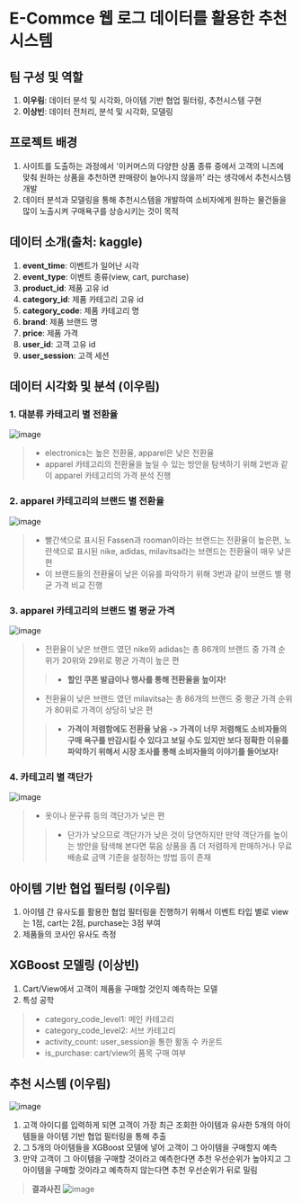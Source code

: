 # E-Commce 웹 로그 데이터를 활용한 추천 시스템

## 팀 구성 및 역할
1. **이우림**: 데이터 분석 및 시각화, 아이템 기반 협업 필터링, 추천시스템 구현
2. **이상빈**: 데이터 전처리, 분석 및 시각화, 모델링

## 프로젝트 배경
1. 사이트를 도출하는 과정에서 '이커머스의 다양한 상품 종류 중에서 고객의 니즈에 맞춰 원하는 상품을 추천하면 판매량이 늘어나지 않을까' 라는 생각에서 추천시스템 개발
2. 데이터 분석과 모델링을 통해 추천시스템을 개발하여 소비자에게 원하는 물건들을 많이 노출시켜 구매욕구를 상승시키는 것이 목적

## 데이터 소개(출처: kaggle)
1. **event_time**: 이벤트가 일어난 시각
2. **event_type**: 이벤트 종류(view, cart, purchase)
3. **product_id**: 제품 고유 id
4. **category_id**: 제품 카테고리 고유 id
5. **category_code**: 제품 카테고리 명
6. **brand**: 제품 브랜드 명
7. **price**: 제품 가격
8. **user_id**: 고객 고유 id
9. **user_session**: 고객 세션

## 데이터 시각화 및 분석 (이우림)
### 1. 대분류 카테고리 별 전환율
![image](https://user-images.githubusercontent.com/64140376/185625223-fd476586-7446-4a51-a943-077b6dee6c3d.png)
> - electronics는 높은 전환율, apparel은 낮은 전환율
> - apparel 카테고리의 전환율을 높일 수 있는 방안을 탐색하기 위해 2번과 같이 apparel 카테고리의 가격 분석 진행

### 2. apparel 카테고리의 브랜드 별 전환율
![image](https://user-images.githubusercontent.com/64140376/185626026-01406639-7355-4cd5-8b57-21c8cec9d96b.png)
> - 빨간색으로 표시된 Fassen과 rooman이라는 브랜드는 전환율이 높은편, 노란색으로 표시된 nike, adidas, milavitsa라는 브랜드는 전환율이 매우 낮은 편
> - 이 브랜드들의 전환율이 낮은 이유를 파악하기 위해 3번과 같이 브랜드 별 평균 가격 비교 진행

### 3. apparel 카테고리의 브랜드 별 평균 가격
![image](https://user-images.githubusercontent.com/64140376/185626439-39845dae-795a-4fae-af20-cc2eb5b55b71.png)
> - 전환율이 낮은 브랜드 였던 nike와 adidas는 총 86개의 브랜드 중 가격 순위가 20위와 29위로 평균 가격이 높은 편
>> - **할인 쿠폰 발급이나 행사를 통해 전환율을 높이자!**
> - 전환율이 낮은 브랜드 였던 milavitsa는 총 86개의 브랜드 중 평균 가격 순위가 80위로 가격이 상당히 낮은 편
>> - **가격이 저렴함에도 전환율 낮음 -> 가격이 너무 저렴해도 소비자들의 구매 욕구를 반감시킬 수 있다고 보일 수도 있지만 보다 정확한 이유를 파악하기 위해서 시장 조사를 통해 소비자들의 이야기를 들어보자!**

### 4. 카테고리 별 객단가
![image](https://user-images.githubusercontent.com/64140376/185627494-a3291eb0-17b5-4936-bf72-892caac4bd1f.png)
> - 옷이나 문구류 등의 객단가가 낮은 편
>> - 단가가 낮으므로 객단가가 낮은 것이 당연하지만 만약 객단가를 높이는 방안을 탐색해 본다면 묶음 상품을 좀 더 저렴하게 판매하거나 무료배송료 금액 기준을 설정하는 방법 등이 존재

## 아이템 기반 협업 필터링 (이우림)
1. 아이템 간 유사도를 활용한 협업 필터링을 진행하기 위해서 이벤트 타입 별로 view는 1점, cart는 2점, purchase는 3점 부여
2. 제품들의 코사인 유사도 측정

## XGBoost 모델링 (이상빈)
1. Cart/View에서 고객이 제품을 구매할 것인지 예측하는 모델
2. 특성 공학
> - category_code_level1: 메인 카테고리
> - category_code_level2: 서브 카테고리
> - activity_count: user_session을 통한 활동 수 카운트
> - is_purchase: cart/view의 품목 구매 여부

## 추천 시스템 (이우림)
![image](https://user-images.githubusercontent.com/64140376/185628037-686fc760-5dc8-4990-82e7-24e69b22d5f0.png)
1. 고객 아이디를 입력하게 되면 고객이 가장 최근 조회한 아이템과 유사한 5개의 아이템들을 아이템 기반 협업 필터링을 통해 추출
2. 그 5개의 아이템들을 XGBoost 모델에 넣어 고객이 그 아이템을 구매할지 예측
3. 만약 고객이 그 아이템을 구매할 것이라고 예측한다면 추천 우선순위가 높아지고 그 아이템을 구매할 것이라고 예측하지 않는다면 추천 우선순위가 뒤로 밀림
> **결과사진**
>![image](https://user-images.githubusercontent.com/64140376/185628390-a346c73a-fbf6-4a35-abf6-417b186d23b8.png)



